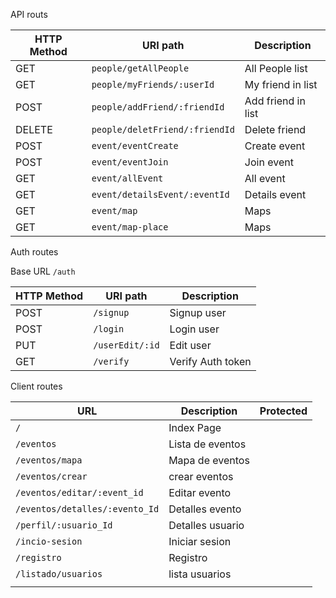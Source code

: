 API routs


| HTTP Method | URI path                       | Description        |
|-------------|--------------------------------|--------------------|
| GET         | `people/getAllPeople`          | All People list    |
| GET         | `people/myFriends/:userId`     | My friend in list  |
| POST        | `people/addFriend/:friendId`   | Add friend in list |
| DELETE      | `people/deletFriend/:friendId` | Delete friend      |
| POST        | `event/eventCreate`            | Create event       |
| POST        | `event/eventJoin`              | Join event         |
| GET         | `event/allEvent`               | All event          |
| GET         | `event/detailsEvent/:eventId`  | Details event      |
| GET         | `event/map`                    | Maps               |
| GET         | `event/map-place`              | Maps               |


Auth routes

Base URL `/auth`

| HTTP Method | URI path        | Description       |
|-------------|-----------------|-------------------|
| POST        | `/signup`       | Signup user       |✅✅✅✅
| POST        | `/login`        | Login user        |
| PUT         | `/userEdit/:id` | Edit user         |
| GET         | `/verify`       | Verify Auth token |



Client routes

| URL                            | Description      | Protected |
|--------------------------------|------------------|-----------|
| `/`                            | Index Page       |           |
| `/eventos`                     | Lista de eventos |           |
| `/eventos/mapa`                | Mapa de eventos  |           |
| `/eventos/crear`               | crear eventos    |           |
| `/eventos/editar/:event_id`    | Editar evento    |           |
| `/eventos/detalles/:evento_Id` | Detalles evento  |           |
| `/perfil/:usuario_Id`          | Detalles usuario |           |
| `/incio-sesion`                | Iniciar sesion   |           |
| `/registro`                    | Registro         |           |
| `/listado/usuarios`            | lista usuarios   |           |
|                                |                  |           |


